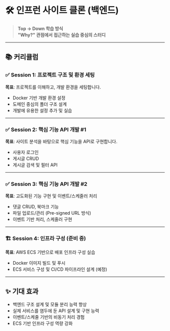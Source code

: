 # 🛠️ 인프런 사이트 클론 (백엔드)

> **Top → Down 학습 방식**  
> **"Why?" 관점에서 접근하는 실습 중심의 스터디**

---

## 📚 커리큘럼

### ✅ Session 1: 프로젝트 구조 및 환경 세팅
**목표**: 프로젝트를 이해하고, 개발 환경을 세팅합니다.
- Docker 기반 개발 환경 설정
- 도메인 중심의 폴더 구조 설계
- 개발에 유용한 설정 추가 및 실습

---

### ✅ Session 2: 핵심 기능 API 개발 #1
**목표**: 사이트 분석을 바탕으로 핵심 기능을 API로 구현합니다.
- 사용자 로그인
- 게시글 CRUD
- 게시글 검색 및 필터 API

---

### ✅ Session 3: 핵심 기능 API 개발 #2
**목표**: 고도화된 기능 구현 및 이벤트/스케줄러 처리
- 댓글 CRUD, 북마크 기능
- 파일 업로드/관리 (Pre-signed URL 방식)
- 이벤트 기반 처리, 스케줄러 구현

---

### 🏗️ Session 4: 인프라 구성 (준비 중)
**목표**: AWS ECS 기반으로 배포 인프라 구성 실습
- Docker 이미지 빌드 및 푸시
- ECS 서비스 구성 및 CI/CD 파이프라인 설계 (예정)

---

## ✨ 기대 효과
- 백엔드 구조 설계 및 모듈 분리 능력 향상
- 실제 서비스를 염두에 둔 API 설계 및 구현 능력
- 이벤트/스케줄 기반의 비동기 처리 경험
- ECS 기반 인프라 구성 역량 강화
